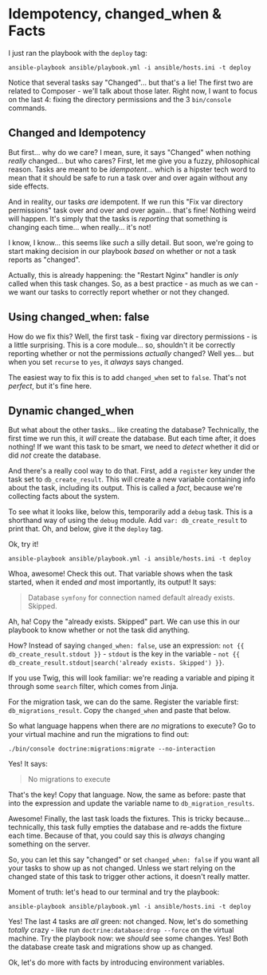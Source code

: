 # Idempotency, changed_when & Facts

I just ran the playbook with the `deploy` tag:

```terminal
ansible-playbook ansible/playbook.yml -i ansible/hosts.ini -t deploy
```

Notice that several tasks say "Changed"... but that's a lie! The first two
are related to Composer - we'll talk about those later. Right now, I want to focus
on the last 4: fixing the directory permissions and the 3 `bin/console` commands.

## Changed and Idempotency

But first... why do we care? I mean, sure, it says "Changed" when nothing *really*
changed... but who cares? First, let me give you a fuzzy, philosophical reason.
Tasks are meant to be *idempotent*... which is a hipster tech word to mean that it
should be safe to run a task over and over again without any side effects.

And in reality, our tasks *are* idempotent. If we run this "Fix var directory permissions"
task over and over and over again... that's fine! Nothing weird will happen. It's
simply that the tasks is *reporting* that something is changing each time... when
really... it's not!

I know, I know... this seems like *such* a silly detail. But soon, we're going to
start making decision in our playbook *based* on whether or not a task reports
as "changed".

Actually, this is already happening: the "Restart Nginx" handler is *only* called
when this task changes. So, as a best practice - as much as we can - we want our
tasks to correctly report whether or not they changed.

## Using changed_when: false

How do we fix this? Well, the first task - fixing var directory permissions - is
a little surprising. This is a core module... so, shouldn't it be correctly reporting
whether or not the permissions *actually* changed? Well yes... but when you set
`recurse` to `yes`, it *always* says changed.

The easiest way to fix this is to add `changed_when` set to `false`. That's not
*perfect*, but it's fine here.

## Dynamic changed_when

But what about the other tasks... like creating the database? Technically, the first
time we run this, it *will* create the database. But each time after, it does nothing!
If we want this task to be smart, we need to *detect* whether it did or did *not*
create the database.

And there's a really cool way to do that. First, add a `register` key under the
task set to `db_create_result`. This will create a new variable containing info
about the task, including its output. This is called a *fact*, because we're
collecting facts about the system.

To see what it looks like, below this, temporarily add a `debug` task. This is a
shorthand way of using the `debug` module. Add `var: db_create_result` to print
that. Oh, and below, give it the `deploy` tag.

Ok, try it!

```terminal
ansible-playbook ansible/playbook.yml -i ansible/hosts.ini -t deploy
```

Whoa, awesome! Check this out. That variable shows when the task started, when it
ended *and* most importantly, its output! It says:

> Database `symfony` for connection named default already exists. Skipped.

Ah, ha! Copy the "already exists. Skipped" part. We can use this in our playbook
to know whether or not the task did anything.

How? Instead of saying `changed_when: false`, use an expression:
`not {{ db_create_result.stdout }}` - `stdout` is the key in the variable - 
`not {{ db_create_result.stdout|search('already exists. Skipped') }}`.

If you use Twig, this will look familiar: we're reading a variable and piping it
through some `search` filter, which comes from Jinja.

For the migration task, we can do the same. Register the variable first: `db_migrations_result`.
Copy the `changed_when` and paste that below.

So what language happens when there are *no* migrations to execute? Go to your virtual
machine and run the migrations to find out:

```terminal
./bin/console doctrine:migrations:migrate --no-interaction
```

Yes! It says:

> No migrations to execute

That's the key! Copy that language. Now, the same as before: paste that into the
expression and update the variable name to `db_migration_results`.

Awesome! Finally, the last task loads the fixtures. This is tricky because... technically,
this task fully empties the database and re-adds the fixture each time. Because
of that, you could say this is *always* changing something on the server.

So, you can let this say "changed" or set `changed_when: false` if you want all
your tasks to show up as not changed. Unless we start relying on the changed state
of this task to trigger other actions, it doesn't really matter.

Moment of truth: let's head to our terminal and try the playbook:

```terminal
ansible-playbook ansible/playbook.yml -i ansible/hosts.ini -t deploy
```

Yes! The last 4 tasks are *all* green: not changed. Now, let's do something *totally*
crazy - like run `doctrine:database:drop --force` on the virtual machine. Try the
playbook now: we *should* see some changes. Yes! Both the database create task and
migrations show up as changed.

Ok, let's do more with facts by introducing environment variables.
